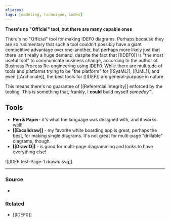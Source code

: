 ```yaml
---
aliases: 
tags: [modeling, technique, index]
---
```

**There's no "Official" tool, but there are many capable ones**

There's no "Official" tool for making IDEF0 diagrams. Perhaps because they are so rudimentary that such a tool couldn't possibly have a giant competitive advantage over one-another, but perhaps more likely just that there isn't really a huge demand, despite the fact that [[IDEF0]] is "the most useful tool" to communicate business change, according to the author of Business Process Re-engineering using IDEF0. While there are multitude of tools and platforms trying to be "the platform" for [[SysML]], [[UML]], and even [[Archimate]], the best tools for [[IDEF]] are general-purpose in nature. 

This means there's no guarantee of [[Referential Integrity]] enforced by the tooling. This is something that, frankly, I **could** build myself *someday*™️.

## Tools
- **Pen & Paper**- it's what the language was designed with, and it works well!
- **[[Excalidraw]]** - my favorite white boarding app is great, perhaps the best, for making single diagrams. It's not great for multi-page "drillable" diagrams, though.
- **[[DrawIO]]** - is good for multi-page diagramming and looks to have everything else!

![[IDEF test-Page-1.drawio.svg]]

---
### Source
- 

### Related
- [[IDEF0]]
 